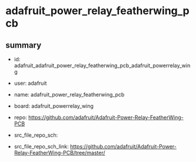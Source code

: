 # adafruit_power_relay_featherwing_pcb
 
## summary 
* id: adafruit_adafruit_power_relay_featherwing_pcb_adafruit_powerrelay_wing
* user: adafruit
* name: adafruit_power_relay_featherwing_pcb
* board: adafruit_powerrelay_wing
* repo: https://github.com/adafruit/Adafruit-Power-Relay-FeatherWing-PCB



* src_file_repo_sch: 
* src_file_repo_sch_link: https://github.com/adafruit/Adafruit-Power-Relay-FeatherWing-PCB/tree/master/






